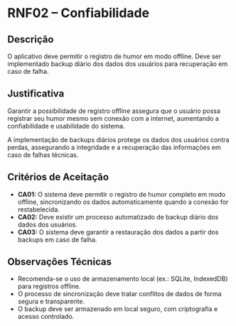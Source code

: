 # RNF02 – Confiabilidade

## Descrição  
O aplicativo deve permitir o registro de humor em modo offline. Deve ser implementado backup diário dos dados dos usuários para recuperação em caso de falha.

## Justificativa  
Garantir a possibilidade de registro offline assegura que o usuário possa registrar seu humor mesmo sem conexão com a internet, aumentando a confiabilidade e usabilidade do sistema.

A implementação de backups diários protege os dados dos usuários contra perdas, assegurando a integridade e a recuperação das informações em caso de falhas técnicas.

## Critérios de Aceitação  
- **CA01:** O sistema deve permitir o registro de humor completo em modo offline, sincronizando os dados automaticamente quando a conexão for restabelecida.  
- **CA02:** Deve existir um processo automatizado de backup diário dos dados dos usuários.  
- **CA03:** O sistema deve garantir a restauração dos dados a partir dos backups em caso de falha.

## Observações Técnicas  
- Recomenda-se o uso de armazenamento local (ex.: SQLite, IndexedDB) para registros offline.  
- O processo de sincronização deve tratar conflitos de dados de forma segura e transparente.  
- O backup deve ser armazenado em local seguro, com criptografia e acesso controlado.

